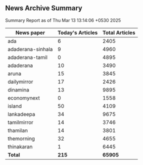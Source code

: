 <!-- @format -->
## News Archive Summary

Summary Report as of Thu Mar 13 13:14:06 +0530 2025

| News paper         | Today's Articles | Total Articles |
|--------------------|------------------|----------------|
| ada               | 6          | 2405        |
| adaderana-sinhala               | 9          | 4960        |
| adaderana-tamil               | 0          | 4895        |
| adaderana               | 10          | 3490        |
| aruna               | 15          | 3845        |
| dailymirror               | 17          | 2426        |
| dinamina               | 13          | 9895        |
| economynext               | 0          | 1558        |
| island               | 50          | 4109        |
| lankadeepa               | 34          | 9675        |
| tamilmirror               | 14          | 3746        |
| thamilan               | 14          | 3801        |
| themorning               | 32          | 4655        |
| thinakaran               | 1          | 6445        |
| **Total**          | **215**      | **65905** |

